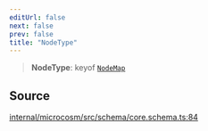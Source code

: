 ```yaml
---
editUrl: false
next: false
prev: false
title: "NodeType"
---
```


> **NodeType**: keyof [`NodeMap`](NodeMap.md)

## Source

[internal/microcosm/src/schema/core.schema.ts:84](https://github.com/nodenogg-in/alpha-p2p/blob/2cff8cc/internal/microcosm/src/schema/core.schema.ts#L84)
